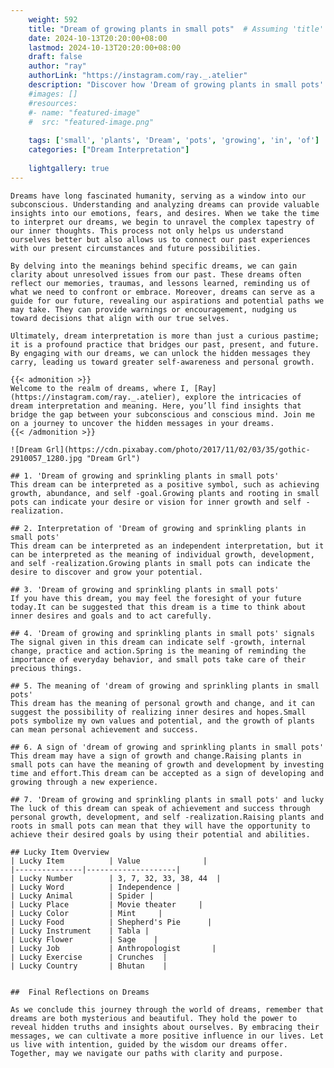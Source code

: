```yaml
---
    weight: 592
    title: "Dream of growing plants in small pots"  # Assuming 'title' column exists
    date: 2024-10-13T20:20:00+08:00
    lastmod: 2024-10-13T20:20:00+08:00
    draft: false
    author: "ray"
    authorLink: "https://instagram.com/ray._.atelier"
    description: "Discover how 'Dream of growing plants in small pots' can interpret your future and uncover its significant meanings in your life."
    #images: []
    #resources:
    #- name: "featured-image"
    #  src: "featured-image.png"
    
    tags: ['small', 'plants', 'Dream', 'pots', 'growing', 'in', 'of']
    categories: ["Dream Interpretation"]
    
    lightgallery: true
---
```

    
    Dreams have long fascinated humanity, serving as a window into our subconscious. Understanding and analyzing dreams can provide valuable insights into our emotions, fears, and desires. When we take the time to interpret our dreams, we begin to unravel the complex tapestry of our inner thoughts. This process not only helps us understand ourselves better but also allows us to connect our past experiences with our present circumstances and future possibilities.
    
    By delving into the meanings behind specific dreams, we can gain clarity about unresolved issues from our past. These dreams often reflect our memories, traumas, and lessons learned, reminding us of what we need to confront or embrace. Moreover, dreams can serve as a guide for our future, revealing our aspirations and potential paths we may take. They can provide warnings or encouragement, nudging us toward decisions that align with our true selves.
    
    Ultimately, dream interpretation is more than just a curious pastime; it is a profound practice that bridges our past, present, and future. By engaging with our dreams, we can unlock the hidden messages they carry, leading us toward greater self-awareness and personal growth.
    
    {{< admonition >}}
    Welcome to the realm of dreams, where I, [Ray](https://instagram.com/ray._.atelier), explore the intricacies of dream interpretation and meaning. Here, you’ll find insights that bridge the gap between your subconscious and conscious mind. Join me on a journey to uncover the hidden messages in your dreams.
    {{< /admonition >}}
    
    ![Dream Grl](https://cdn.pixabay.com/photo/2017/11/02/03/35/gothic-2910057_1280.jpg "Dream Grl")
    
    ## 1. 'Dream of growing and sprinkling plants in small pots'
    This dream can be interpreted as a positive symbol, such as achieving growth, abundance, and self -goal.Growing plants and rooting in small pots can indicate your desire or vision for inner growth and self -realization.
    
    ## 2. Interpretation of 'Dream of growing and sprinkling plants in small pots'
    This dream can be interpreted as an independent interpretation, but it can be interpreted as the meaning of individual growth, development, and self -realization.Growing plants in small pots can indicate the desire to discover and grow your potential.
    
    ## 3. 'Dream of growing and sprinkling plants in small pots'
    If you have this dream, you may feel the foresight of your future today.It can be suggested that this dream is a time to think about inner desires and goals and to act carefully.
    
    ## 4. 'Dream of growing and sprinkling plants in small pots' signals
    The signal given in this dream can indicate self -growth, internal change, practice and action.Spring is the meaning of reminding the importance of everyday behavior, and small pots take care of their precious things.
    
    ## 5. The meaning of 'dream of growing and sprinkling plants in small pots'
    This dream has the meaning of personal growth and change, and it can suggest the possibility of realizing inner desires and hopes.Small pots symbolize my own values and potential, and the growth of plants can mean personal achievement and success.
    
    ## 6. A sign of 'dream of growing and sprinkling plants in small pots'
    This dream may have a sign of growth and change.Raising plants in small pots can have the meaning of growth and development by investing time and effort.This dream can be accepted as a sign of developing and growing through a new experience.
    
    ## 7. 'Dream of growing and sprinkling plants in small pots' and lucky
    The luck of this dream can speak of achievement and success through personal growth, development, and self -realization.Raising plants and roots in small pots can mean that they will have the opportunity to achieve their desired goals by using their potential and abilities.
    
    ## Lucky Item Overview
    | Lucky Item          | Value              |
    |---------------|--------------------|
    | Lucky Number        | 3, 7, 32, 33, 38, 44  |
    | Lucky Word          | Independence |
    | Lucky Animal        | Spider |
    | Lucky Place         | Movie theater     |
    | Lucky Color         | Mint     |
    | Lucky Food          | Shepherd's Pie      |
    | Lucky Instrument    | Tabla |
    | Lucky Flower        | Sage    |
    | Lucky Job           | Anthropologist       |
    | Lucky Exercise      | Crunches  |
    | Lucky Country       | Bhutan    |
    
    
    ##  Final Reflections on Dreams
    
    As we conclude this journey through the world of dreams, remember that dreams are both mysterious and beautiful. They hold the power to reveal hidden truths and insights about ourselves. By embracing their messages, we can cultivate a more positive influence in our lives. Let us live with intention, guided by the wisdom our dreams offer. Together, may we navigate our paths with clarity and purpose.
    